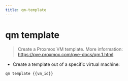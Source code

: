 ```yaml
---
title: qm-template
---
```

# qm template

> Create a Proxmox VM template.
> More information: <https://pve.proxmox.com/pve-docs/qm.1.html>.

- Create a template out of a specific virtual machine:

`qm template {{vm_id}}`
